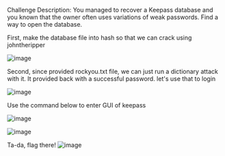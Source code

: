Challenge Description:
You managed to recover a Keepass database and you known that the owner often uses variations of weak passwords. Find a way to open the database.

First, make the database file into hash so that we can crack using johntheripper

![image](https://github.com/user-attachments/assets/ff547a8c-cfa7-4a69-8aa5-2ab7b0e66c29)

Second, since provided rockyou.txt file, we can just run a dictionary attack with it. It provided back with a successful password. let's use that to login

![image](https://github.com/user-attachments/assets/2be83880-172c-450b-bb39-33041cacfaa7)

Use the command below to enter GUI of keepass

![image](https://github.com/user-attachments/assets/58ee3551-fc21-4e6e-8200-0334a946046c)

![image](https://github.com/user-attachments/assets/4f568035-3b0e-4d7a-8bd9-0d9b5f67f03e)

Ta-da, flag there!
![image](https://github.com/user-attachments/assets/3d18daaf-d421-465c-a20a-8d76e00f40f8)
